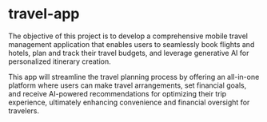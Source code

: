 # travel-app

The objective of this project is to develop a comprehensive mobile travel management application that enables users to seamlessly book flights and hotels, plan and track their travel budgets, and leverage generative AI for personalized itinerary creation.

This app will streamline the travel planning process by offering an all-in-one platform where users can make travel arrangements, set financial goals, and receive AI-powered recommendations for optimizing their trip experience, ultimately enhancing convenience and financial oversight for travelers.
